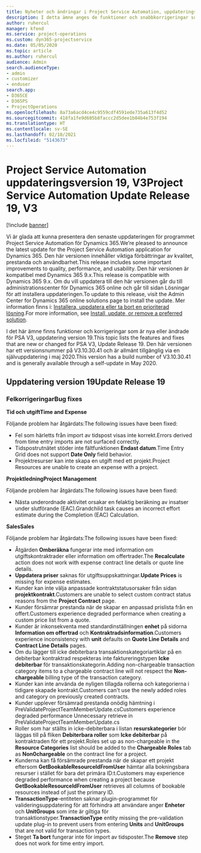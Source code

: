```yaml
---
title: Nyheter och ändringar i Project Service Automation, uppdateringsversion 19, V3
description: I detta ämne anges de funktioner och snabbkorrigeringar som finns tillgängliga i Project Service Automation, uppdateringsversion 19, V3.
author: ruhercul
manager: kfend
ms.service: project-operations
ms.custom: dyn365-projectservice
ms.date: 05/05/2020
ms.topic: article
ms.author: ruhercul
audience: Admin
search.audienceType:
- admin
- customizer
- enduser
search.app:
- D365CE
- D365PS
- ProjectOperations
ms.openlocfilehash: 8a73a6acd4ce4c9559cdf4591ede735a613f4d52
ms.sourcegitcommit: 418fa1fe9d605b8faccc2d5dee1b04b4e753f194
ms.translationtype: HT
ms.contentlocale: sv-SE
ms.lasthandoff: 02/10/2021
ms.locfileid: "5143673"
---
```

# <a name="project-service-automation-update-release-19-v3"></a><span data-ttu-id="32c8d-103">Project Service Automation uppdateringsversion 19, V3</span><span class="sxs-lookup"><span data-stu-id="32c8d-103">Project Service Automation Update Release 19, V3</span></span>

[!include [banner](../includes/psa-now-project-operations.md)]

<span data-ttu-id="32c8d-104">Vi är glada att kunna presentera den senaste uppdateringen för programmet Project Service Automation för Dynamics 365.</span><span class="sxs-lookup"><span data-stu-id="32c8d-104">We’re pleased to announce the latest update for the Project Service Automation application for Dynamics 365.</span></span> <span data-ttu-id="32c8d-105">Den här versionen innehåller viktiga förbättringar av kvalitet, prestanda och användbarhet.</span><span class="sxs-lookup"><span data-stu-id="32c8d-105">This release includes some important improvements to quality, performance, and usability.</span></span> <span data-ttu-id="32c8d-106">Den här versionen är kompatibel med Dynamics 365 9.x.</span><span class="sxs-lookup"><span data-stu-id="32c8d-106">This release is compatible with Dynamics 365 9.x.</span></span> <span data-ttu-id="32c8d-107">Om du vill uppdatera till den här versionen går du till administrationscenter för Dynamics 365 online och går till sidan Lösningar för att installera uppdateringen.</span><span class="sxs-lookup"><span data-stu-id="32c8d-107">To update to this release, visit the Admin Center for Dynamics 365 online solutions page to install the update.</span></span> <span data-ttu-id="32c8d-108">Mer information finns i: [Installera, uppdatera eller ta bort en prioriterad lösning](https://docs.microsoft.com/power-platform/admin/install-remove-preferred-solution).</span><span class="sxs-lookup"><span data-stu-id="32c8d-108">For more information, see [Install, update, or remove a preferred solution](https://docs.microsoft.com/power-platform/admin/install-remove-preferred-solution).</span></span>

<span data-ttu-id="32c8d-109">I det här ämne finns funktioner och korrigeringar som är nya eller ändrade för PSA V3, uppdatering version 19.</span><span class="sxs-lookup"><span data-stu-id="32c8d-109">This topic lists the features and fixes that are new or changed for PSA V3, Update Release 19.</span></span> <span data-ttu-id="32c8d-110">Den här versionen har ett versionsnummer på V3.10.30.41 och är allmänt tillgänglig via en självuppdatering i maj 2020.</span><span class="sxs-lookup"><span data-stu-id="32c8d-110">This version has a build number of V3.10.30.41 and is generally available through a self-update in May 2020.</span></span>

## <a name="update-release-19"></a><span data-ttu-id="32c8d-111">Uppdatering version 19</span><span class="sxs-lookup"><span data-stu-id="32c8d-111">Update Release 19</span></span>

### <a name="bug-fixes"></a><span data-ttu-id="32c8d-112">Felkorrigeringar</span><span class="sxs-lookup"><span data-stu-id="32c8d-112">Bug fixes</span></span>

<span data-ttu-id="32c8d-113">**Tid och utgift**</span><span class="sxs-lookup"><span data-stu-id="32c8d-113">**Time and Expense**</span></span>

<span data-ttu-id="32c8d-114">Följande problem har åtgärdats:</span><span class="sxs-lookup"><span data-stu-id="32c8d-114">The following issues have been fixed:</span></span> 

- <span data-ttu-id="32c8d-115">Fel som härletts från import av tidspost visas inte korrekt.</span><span class="sxs-lookup"><span data-stu-id="32c8d-115">Errors derived from time entry imports are not surfaced correctly.</span></span>
- <span data-ttu-id="32c8d-116">Tidspostrutnätet stöder inte fältfunktionen **Endast datum**.</span><span class="sxs-lookup"><span data-stu-id="32c8d-116">Time Entry Grid does not support **Date Only** field behavior.</span></span>
- <span data-ttu-id="32c8d-117">Projektresurser kan inte skapa en utgift med ett projekt.</span><span class="sxs-lookup"><span data-stu-id="32c8d-117">Project Resources are unable to create an expense with a project.</span></span>

<span data-ttu-id="32c8d-118">**Projektledning**</span><span class="sxs-lookup"><span data-stu-id="32c8d-118">**Project Management**</span></span>

<span data-ttu-id="32c8d-119">Följande problem har åtgärdats:</span><span class="sxs-lookup"><span data-stu-id="32c8d-119">The following issues have been fixed:</span></span> 

-  <span data-ttu-id="32c8d-120">Nästa underordnade aktivitet orsakar en felaktig beräkning av insatser under slutförande (EAC).</span><span class="sxs-lookup"><span data-stu-id="32c8d-120">Grandchild task causes an incorrect effort estimate during the Completion (EAC) Calculation.</span></span>

<span data-ttu-id="32c8d-121">**Sales**</span><span class="sxs-lookup"><span data-stu-id="32c8d-121">**Sales**</span></span>

<span data-ttu-id="32c8d-122">Följande problem har åtgärdats:</span><span class="sxs-lookup"><span data-stu-id="32c8d-122">The following issues have been fixed:</span></span> 

- <span data-ttu-id="32c8d-123">Åtgärden **Omberäkna** fungerar inte med information om utgiftskontraktrader eller information om offertrader.</span><span class="sxs-lookup"><span data-stu-id="32c8d-123">The **Recalculate** action does not work with expense contract line details or quote line details.</span></span>
- <span data-ttu-id="32c8d-124">**Uppdatera priser** saknas för utgiftsuppskattningar.</span><span class="sxs-lookup"><span data-stu-id="32c8d-124">**Update Prices** is missing for expense estimates.</span></span>
-  <span data-ttu-id="32c8d-125">Kunder kan inte välja anpassade kontraktstatusorsaker från sidan **projektkontrakt**.</span><span class="sxs-lookup"><span data-stu-id="32c8d-125">Customers are unable to select custom contract status reasons from the **Project Contract** page.</span></span>
- <span data-ttu-id="32c8d-126">Kunder försämrar prestanda när de skapar en anpassad prislista från en offert.</span><span class="sxs-lookup"><span data-stu-id="32c8d-126">Customers experience degraded performance when creating a custom price list from a quote.</span></span>
- <span data-ttu-id="32c8d-127">Kunder är inkonsekventa med standardinställningen **enhet** på sidorna **Information om offertrad** och **Kontraktradsinformation**.</span><span class="sxs-lookup"><span data-stu-id="32c8d-127">Customers experience inconsistency with **unit** defaults on **Quote Line Details** and **Contract Line Details** pages.</span></span>
- <span data-ttu-id="32c8d-128">Om du lägger till icke debiterbara transaktionskategoriartiklar på en debiterbar kontraktrad respekteras inte faktureringstypen **Icke debiterbar** för transaktionskategorin.</span><span class="sxs-lookup"><span data-stu-id="32c8d-128">Adding non-chargeable transaction category items to a chargeable contract line will not respect the **Non-chargeable** billing type of the transaction category.</span></span>
- <span data-ttu-id="32c8d-129">Kunder kan inte använda de nyligen tillagda rollerna och kategorierna i tidigare skapade kontrakt.</span><span class="sxs-lookup"><span data-stu-id="32c8d-129">Customers can't use the newly added roles and category on previously created contracts.</span></span>
- <span data-ttu-id="32c8d-130">Kunder upplever försämrad prestanda onödig hämtning i PreValidateProjectTeamMemberUpdate.cs</span><span class="sxs-lookup"><span data-stu-id="32c8d-130">Customers experience degraded performance Unnecessary retrieve in PreValidateProjectTeamMemberUpdate.cs</span></span>
- <span data-ttu-id="32c8d-131">Roller som har ställts in icke-debiterbara i listan **resurskategorier** bör läggas till på fliken **Debiterbara roller** som **Icke debiterbar** på kontraktraden för ett projekt.</span><span class="sxs-lookup"><span data-stu-id="32c8d-131">Roles set up as non-chargeable in the **Resource Categories** list should be added to the **Chargeable Roles** tab as **Non0chargeable** on the contract line for a project.</span></span>
- <span data-ttu-id="32c8d-132">Kunderna kan få försämrade prestanda när de skapar ett projekt eftersom **GetBookableResourceIdFromUser** hämtar alla bokningsbara resurser i stället för bara det primära ID:t.</span><span class="sxs-lookup"><span data-stu-id="32c8d-132">Customers may experience degraded performance when creating a project because **GetBookableResourceIdFromUser** retrieves all columns of bookable resources instead of just the primary ID.</span></span>
- <span data-ttu-id="32c8d-133">**TransactionType**-entiteten saknar plugin-programmet för valideringsuppdatering för att förhindra att användare anger **Enheter** och **UnitGroups** som inte är giltiga för transaktionstyper.</span><span class="sxs-lookup"><span data-stu-id="32c8d-133">**TransactionType** entity missing the pre-validation update plug-in to prevent users from entering **Units** and **UnitGroups** that are not valid for transaction types.</span></span>
- <span data-ttu-id="32c8d-134">Steget **Ta bort** fungerar inte för import av tidsposter.</span><span class="sxs-lookup"><span data-stu-id="32c8d-134">The **Remove** step does not work for time entry import.</span></span>
